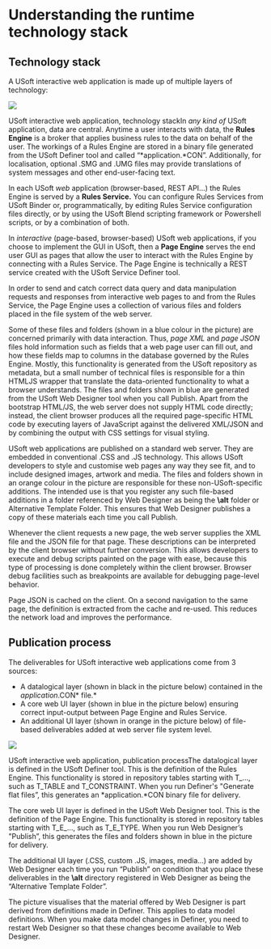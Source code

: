 # Understanding the runtime technology stack

## Technology stack

A USoft interactive web application is made up of multiple layers of technology:

![](/api/Web%20and%20app%20UIs/Introducing%20USoft%20Web%20and%20App%20UIs/assets/41ef03d0-34ed-4809-b676-98e69a9a5bdb.png)

USoft interactive web application, technology stackIn *any kind of* USoft application, data are central. Anytime a user interacts with data, the **Rules Engine** is a broker that applies business rules to the data on behalf of the user. The workings of a Rules Engine are stored in a binary file generated from the USoft Definer tool and called “*application.*CON”. Additionally, for localisation, optional .SMG and .UMG files may provide translations of system messages and other end-user-facing text.

In each USoft *web* application (browser-based, REST API...) the Rules Engine is served by a **Rules Service.** You can configure Rules Services from USoft Binder or, programmatically, by editing Rules Service configuration files directly, or by using the USoft Blend scripting framework or Powershell scripts, or by a combination of both.

In *interactive* (page-based, browser-based) USoft web applications, if you choose to implement the GUI in USoft, then a **Page Engine** serves the end user GUI as pages that allow the user to interact with the Rules Engine by connecting with a Rules Service. The Page Engine is technically a REST service created with the USoft Service Definer tool.

In order to send and catch correct data query and data manipulation requests and responses from interactive web pages to and from the Rules Service, the Page Engine uses a collection of various files and folders placed in the file system of the web server.

Some of these files and folders (shown in a blue colour in the picture) are concerned primarily with data interaction. Thus, *page XML* and *page JSON* files hold information such as fields that a web page user can fill out, and how these fields map to columns in the database governed by the Rules Engine. Mostly, this functionality is generated from the USoft repository as metadata, but a small number of technical files is responsible for a thin HTMLJS wrapper that translate the data-oriented functionality to what a browser understands. The files and folders shown in blue are generated from the USoft Web Designer tool when you call Publish. Apart from the bootstrap HTML/JS, the web server does not supply HTML code directly; instead, the client browser produces all the required page-specific HTML code by executing layers of JavaScript against the delivered XML/JSON and by combining the output with CSS settings for visual styling.

USoft web applications are published on a standard web server. They are embedded in conventional .CSS and .JS technology. This allows USoft developers to style and customise web pages any way they see fit, and to include designed images, artwork and media. The files and folders shown in an orange colour in the picture are responsible for these non-USoft-specific additions. The intended use is that you register any such file-based additions in a folder referenced by Web Designer as being the **\\alt** folder or Alternative Template Folder. This ensures that Web Designer publishes a copy of these materials each time you call Publish.

Whenever the client requests a new page, the web server supplies the XML file and the JSON file for that page. These descriptions can be interpreted by the client browser without further conversion. This allows developers to execute and debug scripts painted on the page with ease, because this type of processing is done completely within the client browser. Browser debug facilities such as breakpoints are available for debugging page-level behavior.

Page JSON is cached on the client. On a second navigation to the same page, the definition is extracted from the cache and re-used. This reduces the network load and improves the performance.

## Publication process

The deliverables for USoft interactive web applications come from 3 sources:

- A datalogical layer (shown in black in the picture below) contained in the *application*.CON* file.*
- A core web UI layer (shown in blue in the picture below) ensuring correct input-output between Page Engine and Rules Service.
- An additional UI layer (shown in orange in the picture below) of file-based deliverables added at web server file system level.

![](/api/Web%20and%20app%20UIs/Introducing%20USoft%20Web%20and%20App%20UIs/assets/77feedf4-172c-41cb-9313-353c9921f932.png)

USoft interactive web application, publication processThe datalogical layer is defined in the USoft Definer tool. This is the definition of the Rules Engine. This functionality is stored in repository tables starting with T_…, such as T_TABLE and T_CONSTRAINT. When you run Definer's "Generate flat files”, this generates an *application.*CON binary file for delivery.

The core web UI layer is defined in the USoft Web Designer tool. This is the definition of the Page Engine. This functionality is stored in repository tables starting with T_E_…, such as T_E_TYPE. When you run Web Designer’s "Publish”, this generates the files and folders shown in blue in the picture for delivery.

The additional UI layer (.CSS, custom .JS, images, media...) are added by Web Designer each time you run “Publish” on condition that you place these deliverables in the **\\alt** directory registered in Web Designer as being the “Alternative Template Folder”.

The picture visualises that the material offered by Web Designer is part derived from definitions made in Definer. This applies to data model definitions. When you make data model changes in Definer, you need to restart Web Designer so that these changes become available to Web Designer.